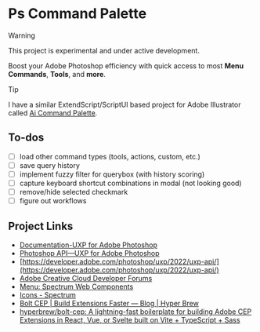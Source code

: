 # Ps Command Palette

> [!WARNING]
> This project is experimental and under active development.

Boost your Adobe Photoshop efficiency with quick access to most **Menu Commands**, **Tools**, and **more**.

> [!TIP]
> I have a similar ExtendScript/ScriptUI based project for Adobe Illustrator called [Ai Command Palette](https://github.com/joshbduncan/AiCommandPalette).

## To-dos

- [ ] load other command types (tools, actions, custom, etc.)
- [ ] save query history
- [ ] implement fuzzy filter for querybox (with history scoring)
- [ ] capture keyboard shortcut combinations in modal (not looking good)
- [ ] remove/hide <sp-menu-item> selected checkmark
- [ ] figure out workflows

## Project Links

* [Documentation-UXP for Adobe Photoshop](https://developer.adobe.com/photoshop/uxp/2022/)
* [Photoshop API—UXP for Adobe Photoshop](https://developer.adobe.com/photoshop/uxp/2022/ps\_reference/)
* [https://developer.adobe.com/photoshop/uxp/2022/uxp-api/](https://developer.adobe.com/photoshop/uxp/2022/uxp-api/)
* [Adobe Creative Cloud Developer Forums](https://forums.creativeclouddeveloper.com/)
* [Menu: Spectrum Web Components](https://opensource.adobe.com/spectrum-web-components/components/menu/)
* [Icons - Spectrum](https://spectrum.adobe.com/page/icons/)
* [Bolt CEP | Build Extensions Faster — Blog | Hyper Brew](https://hyperbrew.co/blog/bolt-cep-build-extensions-faster/)
* [hyperbrew/bolt-cep: A lightning-fast boilerplate for building Adobe CEP Extensions in React, Vue, or Svelte built on Vite + TypeScript + Sass](https://github.com/hyperbrew/bolt-cep)